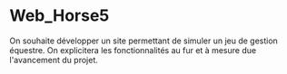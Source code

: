 # Web_Horse5
On souhaite développer un site permettant de simuler un jeu de gestion équestre.  On explicitera les fonctionnalités au fur et à mesure due l'avancement du projet.
